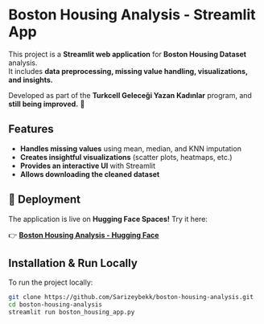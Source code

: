 # Boston Housing Analysis - Streamlit App  

This project is a **Streamlit web application** for **Boston Housing Dataset** analysis.  
It includes **data preprocessing, missing value handling, visualizations, and insights.**  

Developed as part of the **Turkcell Geleceği Yazan Kadınlar** program, and **still being improved.** 🚀  

## Features  
- **Handles missing values** using mean, median, and KNN imputation  
- **Creates insightful visualizations** (scatter plots, heatmaps, etc.)  
- **Provides an interactive UI** with Streamlit  
- **Allows downloading the cleaned dataset**  

## 🚀 Deployment  
The application is live on **Hugging Face Spaces!** Try it here:  

👉 **[Boston Housing Analysis - Hugging Face](https://huggingface.co/spaces/sarizeybek/boston-housing-analysis)**  


## Installation & Run Locally  
To run the project locally:  
```bash
git clone https://github.com/Sarizeybekk/boston-housing-analysis.git
cd boston-housing-analysis
streamlit run boston_housing_app.py

